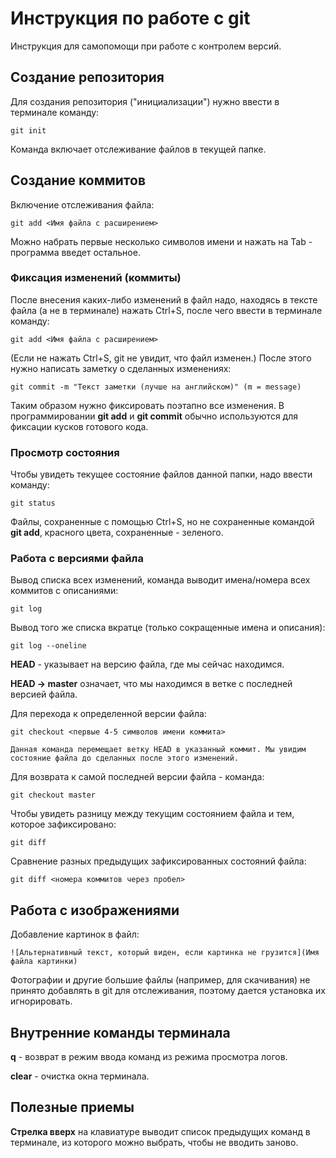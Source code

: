 # **Инструкция по работе с git**

Инструкция для самопомощи при работе с контролем версий.

## **Создание репозитория**

Для создания репозитория ("инициализации") нужно ввести в терминале команду: 

    git init

Команда включает отслеживание файлов в текущей папке.

## **Создание коммитов**

Включение отслеживания файла:

    git add <Имя файла с расширением>

Можно набрать первые несколько символов имени и нажать на Tab - программа введет остальное.

### **Фиксация изменений (коммиты)**

После внесения каких-либо изменений в файл надо, находясь в тексте файла (а не в терминале) нажать Ctrl+S, после чего ввести в терминале команду:

    git add <Имя файла с расширением>

(Если не нажать Ctrl+S, git не увидит, что файл изменен.)
После этого нужно написать заметку о сделанных изменениях:

    git commit -m "Текст заметки (лучше на английском)" (m = message)

Таким образом нужно фиксировать поэтапно все изменения.
В программировании **git add** и **git commit** обычно используются для фиксации кусков готового кода.

### **Просмотр состояния**

Чтобы увидеть текущее состояние файлов данной папки, надо ввести команду:

    git status

Файлы, сохраненные с помощью Ctrl+S, но не сохраненные командой **git add**, красного цвета, сохраненные - зеленого.

### **Работа с версиями файла**

Вывод списка всех изменений, команда выводит имена/номера всех коммитов с описаниями:

    git log

Вывод того же списка вкратце (только сокращенные имена и описания):

    git log --oneline

**HEAD** - указывает на версию файла, где мы сейчас находимся.

**HEAD -> master** означает, что мы находимся в ветке с последней версией файла.

Для перехода к определенной версии файла:

    git checkout <первые 4-5 символов имени коммита>
      
    Данная команда перемещает ветку HEAD в указанный коммит. Мы увидим состояние файла до сделанных после этого изменений.

Для возврата к самой последней версии файла - команда:

    git checkout master

Чтобы увидеть разницу между текущим состоянием файла и тем, которое зафиксировано:

    git diff

Сравнение разных предыдущих зафиксированных состояний файла:

    git diff <номера коммитов через пробел>

## **Работа с изображениями**

Добавление картинок в файл:
    
    ![Альтернативный текст, который виден, если картинка не грузится](Имя файла картинки)

Фотографии и другие большие файлы (например, для скачивания) не принято добавлять в git для отслеживания, поэтому дается установка их игнорировать.

## **Внутренние команды терминала**

**q** - возврат в режим ввода команд из режима просмотра логов.

**clear** - очистка окна терминала.

## **Полезные приемы**

**Стрелка вверх** на клавиатуре выводит список предыдущих команд в терминале, из которого можно выбрать, чтобы не вводить заново.